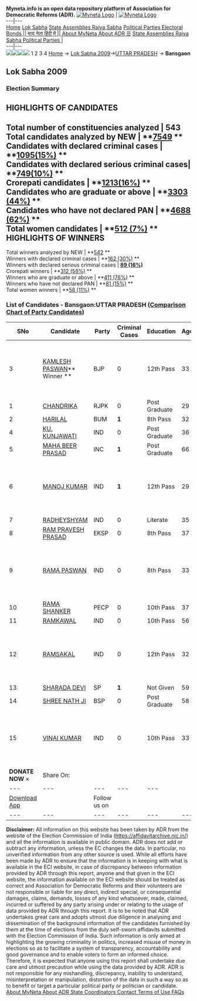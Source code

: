 **Myneta.info is an open data repository platform of Association for Democratic Reforms (ADR).**
[![Myneta Logo](https://www.myneta.info/lib/img/myneta-logo.png)](https://www.myneta.info/) | [![Myneta Logo](https://www.myneta.info/lib/img/adr-logo.png)](https://adrindia.org)  
---|---  
[Home](https://www.myneta.info/) [Lok Sabha](https://www.myneta.info/#ls "Lok Sabha") [ State Assemblies ](https://www.myneta.info/#sa "State Assemblies") [Rajya Sabha](https://www.myneta.info/#rs "Rajya Sabha") [Political Parties ](https://www.myneta.info/party "Political Parties") [ Electoral Bonds ](https://www.myneta.info/electoral_bonds "Electoral Bonds") [ || माय नेता हिंदी में || ](https://translate.google.co.in/translate?prev=hp&hl=en&js=y&u=www.myneta.info&sl=en&tl=hi&history_state0=) [ About MyNeta ](https://adrindia.org/content/about-myneta) [ About ADR ](https://adrindia.org/about-adr/who-we-are) [☰](javascript:void\(0\))
[ State Assemblies ](https://www.myneta.info/#sa "State Assemblies") [ Rajya Sabha ](https://www.myneta.info/#rs "Rajya Sabha") [ Political Parties ](https://www.myneta.info/party "Political Parties")
|   
---|---  
![](https://www.myneta.info/lib/img/banner/banner-1.png)![](https://www.myneta.info/lib/img/banner/banner-2.png)![](https://www.myneta.info/lib/img/banner/banner-3.png)![](https://www.myneta.info/lib/img/banner/banner-4.png)
1  2  3  4 
[Home](https://www.myneta.info/) → [Lok Sabha 2009](https://www.myneta.info/ls2009/)→[UTTAR PRADESH](https://www.myneta.info/ls2009/index.php?action=show_constituencies&state_id=24) → **Bansgaon**
### 
## Lok Sabha 2009
###  Election Summary 
HIGHLIGHTS OF CANDIDATES  
---  
Total number of constituencies analyzed |  543   
Total candidates analyzed by NEW | **[7549](https://www.myneta.info/ls2009/index.php?action=summary&subAction=candidates_analyzed&sort=candidate#summary) **  
Candidates with declared criminal cases | **[1095(15%)](https://www.myneta.info/ls2009/index.php?action=summary&subAction=crime&sort=candidate#summary) **  
Candidates with declared serious criminal cases| **[749(10%)](https://www.myneta.info/ls2009/index.php?action=summary&subAction=serious_crime&sort=candidate#summary) **  
Crorepati candidates | **[1213(16%)](https://www.myneta.info/ls2009/index.php?action=summary&subAction=crorepati&sort=candidate#summary) **  
Candidates who are graduate or above | **[3303 (44%)](https://www.myneta.info/ls2009/index.php?action=summary&subAction=education&sort=candidate#summary) **  
Candidates who have not declared PAN | **[4688 (62%)](https://www.myneta.info/ls2009/index.php?action=summary&subAction=without_pan&sort=candidate#summary) **  
Total women candidates | **[512 (7%)](https://www.myneta.info/ls2009/index.php?action=summary&subAction=women_candidate&sort=candidate#summary) **  
HIGHLIGHTS OF WINNERS  
---  
Total winners analyzed by NEW | **[542](https://www.myneta.info/ls2009/index.php?action=summary&subAction=winner_analyzed&sort=candidate#summary) **  
Winners with declared criminal cases | **[162 (30%)](https://www.myneta.info/ls2009/index.php?action=summary&subAction=winner_crime&sort=candidate#summary) **  
Winners with declared serious criminal cases | **[89 (16%)](https://www.myneta.info/ls2009/index.php?action=summary&subAction=winner_serious_crime&sort=candidate#summary)**  
Crorepati winners | **[312 (58%)](https://www.myneta.info/ls2009/index.php?action=summary&subAction=winner_crorepati&sort=candidate#summary) **  
Winners who are graduate or above | **[411 (76%)](https://www.myneta.info/ls2009/index.php?action=summary&subAction=winner_education&sort=candidate#summary) **  
Winners who have not declared PAN | **[81 (15%)](https://www.myneta.info/ls2009/index.php?action=summary&subAction=winner_without_pan&sort=candidate#summary) **  
Total women winners | **[58 (11%)](https://www.myneta.info/ls2009/index.php?action=summary&subAction=winner_women&sort=candidate#summary) **  
### List of Candidates - Bansgaon:UTTAR PRADESH ([Comparison Chart of Party Candidates](https://www.myneta.info/ls2009/comparisonchart.php?constituency_id=94))
SNo | Candidate| Party| Criminal Cases| Education| Age| Total Assets| Liabilities  
---|---|---|---|---|---|---|---  
3  | [KAMLESH PASWAN](https://www.myneta.info/ls2009/candidate.php?candidate_id=1731)** Winner ** | BJP | 0 | 12th Pass| 33 | ![](https://myneta.info/image_v2.php?myneta_folder=ls2009&candidate_id=1731&col=ta) | ![](https://myneta.info/image_v2.php?myneta_folder=ls2009&candidate_id=1731&col=lia)  
1  | [CHANDRIKA](https://www.myneta.info/ls2009/candidate.php?candidate_id=1735) | RJPK | 0 | Post Graduate| 29 | Rs 2,28,000 ~ 2 Lacs+ | Rs 0 ~   
2  | [HARILAL](https://www.myneta.info/ls2009/candidate.php?candidate_id=1738) | BUM | **1** | 8th Pass| 32 | Rs 1,13,000 ~ 1 Lacs+ | Rs 0 ~   
4  | [KU. KUNJAWATI](https://www.myneta.info/ls2009/candidate.php?candidate_id=1903) | IND | 0 | Post Graduate| 36 | Rs 10,000 ~ 10 Thou+ | Rs 0 ~   
5  | [MAHA BEER PRASAD](https://www.myneta.info/ls2009/candidate.php?candidate_id=1732) | INC | **1** | Post Graduate| 66 | Rs 1,13,23,938 ~ 1 Crore+ | Rs 7,00,000 ~ 7 Lacs+  
6  | [MANOJ KUMAR](https://www.myneta.info/ls2009/candidate.php?candidate_id=1904) | IND | **1** | 12th Pass| 29 | ![](https://myneta.info/image_v2.php?myneta_folder=ls2009&candidate_id=1904&col=ta) | ![](https://myneta.info/image_v2.php?myneta_folder=ls2009&candidate_id=1904&col=lia)  
7  | [RADHEYSHYAM](https://www.myneta.info/ls2009/candidate.php?candidate_id=1905) | IND | 0 | Literate| 35 | Rs 1,82,175 ~ 1 Lacs+ | Rs 0 ~   
8  | [RAM PRAVESH PRASAD](https://www.myneta.info/ls2009/candidate.php?candidate_id=1737) | EKSP | 0 | 8th Pass| 37 | Rs 2,20,000 ~ 2 Lacs+ | Rs 0 ~   
9  | [RAMA PASWAN](https://www.myneta.info/ls2009/candidate.php?candidate_id=1908) | IND | 0 | 8th Pass| 33 | ![](https://myneta.info/image_v2.php?myneta_folder=ls2009&candidate_id=1908&col=ta) | ![](https://myneta.info/image_v2.php?myneta_folder=ls2009&candidate_id=1908&col=lia)  
10  | [RAMA SHANKER](https://www.myneta.info/ls2009/candidate.php?candidate_id=1736) | PECP | 0 | 10th Pass| 37 | Rs 35,000 ~ 35 Thou+ | Rs 0 ~   
11  | [RAMKAWAL](https://www.myneta.info/ls2009/candidate.php?candidate_id=1906) | IND | 0 | 10th Pass| 56 | Rs 43,000 ~ 43 Thou+ | Rs 0 ~   
12  | [RAMSAKAL](https://www.myneta.info/ls2009/candidate.php?candidate_id=1907) | IND | 0 | 12th Pass| 32 | ![](https://myneta.info/image_v2.php?myneta_folder=ls2009&candidate_id=1907&col=ta) | ![](https://myneta.info/image_v2.php?myneta_folder=ls2009&candidate_id=1907&col=lia)  
13  | [SHARADA DEVI](https://www.myneta.info/ls2009/candidate.php?candidate_id=1733) | SP | **1** | Not Given| 59 | Rs 60,43,133 ~ 60 Lacs+ | Rs 0 ~   
14  | [SHREE NATH JI](https://www.myneta.info/ls2009/candidate.php?candidate_id=1734) | BSP | 0 | Post Graduate| 58 | Rs 53,35,779 ~ 53 Lacs+ | Rs 7,00,000 ~ 7 Lacs+  
15  | [VINAI KUMAR](https://www.myneta.info/ls2009/candidate.php?candidate_id=1909) | IND | 0 | 10th Pass| 33 | ![](https://myneta.info/image_v2.php?myneta_folder=ls2009&candidate_id=1909&col=ta) | ![](https://myneta.info/image_v2.php?myneta_folder=ls2009&candidate_id=1909&col=lia)  
|  **DONATE NOW** × |  Share On:  | [](https://api.whatsapp.com/send?text=https%3A%2F%2Fmyneta.info%2Fpunjab2022%2Findex.php%3Faction%3Dshow_constituencies%26state_id%3D19) | [](https://www.facebook.com/sharer/sharer.php?u=https%3A%2F%2Fmyneta.info%2Fpunjab2022%2Findex.php%3Faction%3Dshow_constituencies%26state_id%3D19) | [](https://twitter.com/share?url=https%3A%2F%2Fmyneta.info%2Fpunjab2022%2Findex.php%3Faction%3Dshow_constituencies%26state_id%3D19)  
---|---|---|---|---  
| [ Download App ](https://play.google.com/store/apps/details?id=com.webrosoft.myneta1&pcampaignid=pcampaignidMKT-Other-global-all-co-prtnr-py-PartBadge-Mar2515-1) | [](https://play.google.com/store/apps/details?id=com.webrosoft.myneta1&pcampaignid=pcampaignidMKT-Other-global-all-co-prtnr-py-PartBadge-Mar2515-1) |  Follow us on  | [](https://www.facebook.com/adrindia.org/) | [](https://twitter.com/adrspeaks) | [](https://groups.google.com/g/national-election-watch?hl=en&pli=1) | [](https://www.instagram.com/adrspeaks/) | [](https://www.youtube.com/user/adrspeaks) | [](https://sharechat.com/profile/adrspeaks)  
---|---|---|---|---|---|---|---|---  
**Disclaimer:** All information on this website has been taken by ADR from the website of the Election Commission of India (https://affidavitarchive.nic.in/) and all the information is available in public domain. ADR does not add or subtract any information, unless the EC changes the data. In particular, no unverified information from any other source is used. While all efforts have been made by ADR to ensure that the information is in keeping with what is available in the ECI website, in case of discrepancy between information provided by ADR through this report, anyone and that given in the ECI website, the information available on the ECI website should be treated as correct and Association for Democratic Reforms and their volunteers are not responsible or liable for any direct, indirect special, or consequential damages, claims, demands, losses of any kind whatsoever, made, claimed, incurred or suffered by any party arising under or relating to the usage of data provided by ADR through this report. It is to be noted that ADR undertakes great care and adopts utmost due diligence in analysing and dissemination of the background information of the candidates furnished by them at the time of elections from the duly self-sworn affidavits submitted with the Election Commission of India. Such information is only aimed at highlighting the growing criminality in politics, increased misuse of money in elections so as to facilitate a system of transparency, accountability and good governance and to enable voters to form an informed choice. Therefore, it is expected that anyone using this report shall undertake due care and utmost precaution while using the data provided by ADR. ADR is not responsible for any mishandling, discrepancy, inability to understand, misinterpretation or manipulation, distortion of the data in such a way so as to benefit or target a particular political party or politician or candidate. 
[ About MyNeta ](https://adrindia.org/content/about-myneta) [ About ADR ](https://adrindia.org/about-adr/who-we-are) [ State Coordinators ](https://adrindia.org/about-adr/state-coordinators) [ Contact ](https://adrindia.org/contact-us) [ Terms of Use ](https://adrindia.org/content/adr-terms-use) [ FAQs ](https://adrindia.org/content/faqs)
